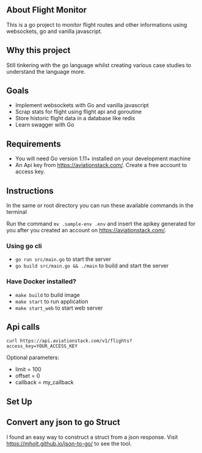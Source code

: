 
## About Flight Monitor
This is a go project to monitor flight routes and other informations using websockets, go and vanilla javascript. 

## Why this project
Still tinkering with the go language whilst creating various case studies to understand the language more. 

## Goals
- Implement websockets with Go and vanilla javascript
- Scrap stats for flight using flight api and goroutine
- Store historic flight data in a database like redis 
- Learn swagger with Go

## Requirements
-   You will need Go version 1.11+ installed on your development machine
-   An Api key from https://aviationstack.com/. Create a free account to access key.


## Instructions
In the same or root directory you can run these available commands in the terminal

Run the command `mv .sample-env .env` and insert the apikey generated for you after you created an account on https://aviationstack.com/.

### Using go cli
-   `go run src/main.go` to start the server
-   `go build src/main.go && ./main` to build and start the server

###  Have Docker installed? 
-  `make build` to build image
-  `make start` to run application
-   `make start_web` to start web server
## Api calls
`curl https://api.aviationstack.com/v1/flights?access_key=YOUR_ACCESS_KEY`

Optional parameters:
- limit = 100
- offset = 0
- callback = my_callback


## Set Up

## Convert any json to go Struct
I found an easy way to construct a struct from a json response. Visit https://mholt.github.io/json-to-go/ to see the tool.

